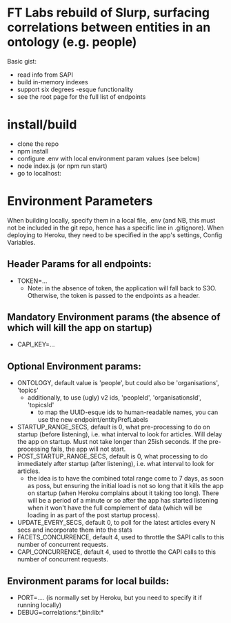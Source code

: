 # FT Labs rebuild of Slurp, surfacing correlations between entities in an ontology (e.g. people)

Basic gist:

* read info from SAPI
* build in-memory indexes
* support six degrees -esque functionality
* see the root page for the full list of endpoints

# install/build

* clone the repo
* npm install
* configure .env with local environment param values (see below)
* node index.js (or npm run start)
* go to localhost:<PORT>

# Environment Parameters

When building locally, specify them in a local file, .env (and NB, this must not be included in the git repo, hence has a specific line in .gitignore). When deploying to Heroku, they need to be specified in the app's settings, Config Variables.

## Header Params for all endpoints:

* TOKEN=...
	* Note: in the absence of token, the application will fall back to S3O. Otherwise, the token is passed to the endpoints as a header.

## Mandatory Environment params (the absence of which will kill the app on startup)

* CAPI_KEY=...

## Optional Environment params:

* ONTOLOGY, default value is 'people', but could also be 'organisations', 'topics'
   * additionally, to use (ugly) v2 ids, 'peopleId', 'organisationsId', 'topicsId'
	    * to map the UUID-esque ids to human-readable names, you can use the new endpoint/entityPrefLabels
* STARTUP_RANGE_SECS, default is 0, what pre-processing to do on startup (before listening), i.e. what interval to look for articles. Will delay the app on startup. Must not take longer than 25ish seconds. If the pre-processing fails, the app will not start.
* POST_STARTUP_RANGE_SECS, default is 0, what processing to do immediately after startup (after listening), i.e. what interval to look for articles.
   * the idea is to have the combined total range come to 7 days, as soon as poss, but ensuring the initial load is not so long that it kills the app on startup (when Heroku complains about it taking too long). There will be a period of a minute or so after the app has started listening when it won't have the full complement of data (which will be loading in as part of the post startup process).
* UPDATE_EVERY_SECS, default 0, to poll for the latest articles every N secs and incorporate them into the stats
* FACETS_CONCURRENCE, default 4, used to throttle the SAPI calls to this number of concurrent requests.
* CAPI_CONCURRENCE, default 4, used to throttle the CAPI calls to this number of concurrent requests.

## Environment params for local builds:

* PORT=.... (is normally set by Heroku, but you need to specify it if running locally)
* DEBUG=correlations:\*,bin:lib:\*
